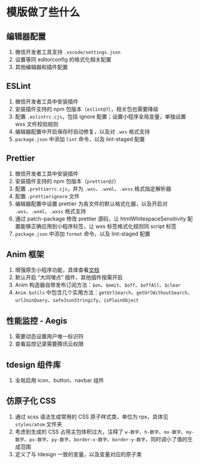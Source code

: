 # 模版做了些什么

## 编辑器配置

1. 微信开发者工具支持 `.vscode/settings.json`
2. 设置等同 editorconfig 的格式化相关配置
3. 其他编辑器和插件配置

## ESLint

1. 微信开发者工具中安装插件
2. 安装插件支持的 npm 包版本（`eslint@7`），相关包也需要降级
3. 配置 `.eslintrc.cjs`，包括 ignore 配置；设置小程序全局变量，单独设置 wxs 文件校验规则
4. 编辑器配置中开启保存时自动修复，以及对 `.wxs` 格式支持
5. `package.json` 中添加 `lint` 命令，以及 lint-staged 配置

## Prettier

1. 微信开发者工具中安装插件
2. 安装插件支持的 npm 包版本（`prettier@2`）
3. 配置 `.prettierrc.cjs`，并为 `.wxs`、`.wxml`、`.wxss` 格式指定解析器
4. 配置 `.prettierignore` 文件
5. 编辑器配置中设置 prettier 为各文件的默认格式化器，以及开启对 `.wxs`、`.wxml`、`.wxss` 格式支持
6. 通过 patch-package 修改 prettier 源码，让 htmlWhitespaceSensitivity 配置能够正确应用到小程序标签，让 wxs 标签格式化规则同 script 标签
7. `package.json` 中添加 `format` 命令，以及 lint-staged 配置

## Anim 框架

1. 增强原生小程序功能，具体查看[文档](https://digital.ssv.tencent.com/@ssv-lab/anim/)
2. 默认开启 “大同埋点” 插件，其他插件按需开启
3. Anim 构造器自带发布订阅方法：`$on`、`$emit`、`$off`、`$offAll`、`$clear`
4. `Anim.$utils` 中包含几个实用方法：`getUrlSearch`、`getUrlWithoutSearch`、`urlJoinQuery`、`safeJsonStringify`、`isPlainObject`

## 性能监控 - Aegis

1. 需要动态设置用户唯一标识符
2. 查看监控记录需要腾讯云权限

## tdesign 组件库

1. 全局启用 icon、button、navbar 组件

## 仿原子化 CSS

1. 通过 scss 语法生成常用的 CSS 原子样式类，单位为 rpx，具体见 `styles/atom` 文件夹
2. 考虑到生成的 CSS 占用主包体积过大，注释了 `w-数字`、`h-数字`、`mx-数字`、`my-数字`、`px-数字`、`py-数字`、`border-x-数字`、`border-y-数字`，同时调小了值的生成范围
3. 定义了与 tdesign 一致的变量，以及变量对应的原子类
